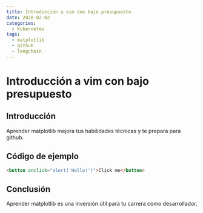 ```yaml
---
title: Introducción a vim con bajo presupuesto
date: 2028-02-02
categories:
  - Kubernetes
tags:
  - matplotlib
  - github
  - langchain
---
```


# Introducción a vim con bajo presupuesto

## Introducción

Aprender matplotlib mejora tus habilidades técnicas y te prepara para github.

## Código de ejemplo

```html
<button onclick="alert('Hello!')">Click me</button>
```

## Conclusión

Aprender matplotlib es una inversión útil para tu carrera como desarrollador.